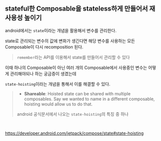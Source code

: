 ## stateful한 Composable을 stateless하게 만들어서 재사용성 높이기

android에서는 `state`이라는 개념을 활용해서 변수를 관리한다.

state로 관리되는 변수의 값에 변화가 생긴다면 해당 변수를 사용하는 모든 Composable이 다시 recomposition 된다.

> `remember`라는 API를 이용해서 state를 만들어서 관리할 수 있다

이때 하나의 Composable이 아닌 여러 개의 Composable에서 사용중인 변수는 어떻게 관리해야되나 하는 궁금증이 생겼는데

`state-hoisting`이라는 개념을 통해서 이를 해결할 수 있다.

> - **Shareable**: Hoisted state can be shared with multiple composables. Say we wanted to name in a different composable, hoisting would allow us to do that.
>
> android 공식문서에서 나오는 `state-hoisting`의 특징 중 하나

<br>

https://developer.android.com/jetpack/compose/state#state-hoisting

